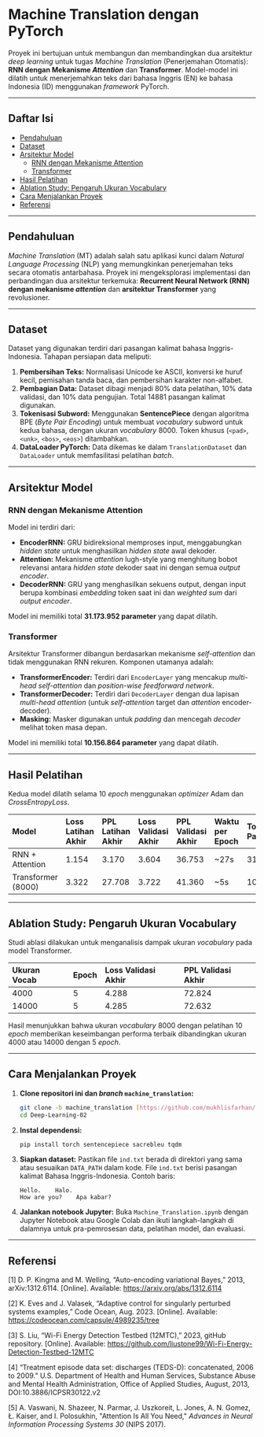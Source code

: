 # Machine Translation dengan PyTorch

Proyek ini bertujuan untuk membangun dan membandingkan dua arsitektur *deep learning* untuk tugas *Machine Translation* (Penerjemahan Otomatis): **RNN dengan Mekanisme *Attention*** dan **Transformer**. Model-model ini dilatih untuk menerjemahkan teks dari bahasa Inggris (EN) ke bahasa Indonesia (ID) menggunakan *framework* PyTorch.

---

## Daftar Isi

* [Pendahuluan](#pendahuluan)
* [Dataset](#dataset)
* [Arsitektur Model](#arsitektur-model)
    * [RNN dengan Mekanisme Attention](#rnn-dengan-mekanisme-attention)
    * [Transformer](#transformer)
* [Hasil Pelatihan](#hasil-pelatihan)
* [Ablation Study: Pengaruh Ukuran Vocabulary](#ablation-study-pengaruh-ukuran-vocabulary)
* [Cara Menjalankan Proyek](#cara-menjalankan-proyek)
* [Referensi](#referensi)

---

## Pendahuluan

*Machine Translation* (MT) adalah salah satu aplikasi kunci dalam *Natural Language Processing* (NLP) yang memungkinkan penerjemahan teks secara otomatis antarbahasa. Proyek ini mengeksplorasi implementasi dan perbandingan dua arsitektur terkemuka: **Recurrent Neural Network (RNN) dengan mekanisme *attention*** dan **arsitektur Transformer** yang revolusioner.

---

## Dataset

Dataset yang digunakan terdiri dari pasangan kalimat bahasa Inggris-Indonesia. Tahapan persiapan data meliputi:

1.  **Pembersihan Teks:** Normalisasi Unicode ke ASCII, konversi ke huruf kecil, pemisahan tanda baca, dan pembersihan karakter non-alfabet.
2.  **Pembagian Data:** Dataset dibagi menjadi 80% data pelatihan, 10% data validasi, dan 10% data pengujian. Total 14881 pasangan kalimat digunakan.
3.  **Tokenisasi Subword:** Menggunakan **SentencePiece** dengan algoritma BPE (*Byte Pair Encoding*) untuk membuat *vocabulary* subword untuk kedua bahasa, dengan ukuran *vocabulary* 8000. Token khusus (`<pad>`, `<unk>`, `<bos>`, `<eos>`) ditambahkan.
4.  **DataLoader PyTorch:** Data dikemas ke dalam `TranslationDataset` dan `DataLoader` untuk memfasilitasi pelatihan *batch*.

---

## Arsitektur Model

### RNN dengan Mekanisme Attention

Model ini terdiri dari:

* **EncoderRNN:** GRU bidireksional memproses input, menggabungkan *hidden state* untuk menghasilkan *hidden state* awal dekoder.
* **Attention:** Mekanisme *attention* lugh-style yang menghitung bobot relevansi antara *hidden state* dekoder saat ini dengan semua *output* *encoder*.
* **DecoderRNN:** GRU yang menghasilkan sekuens output, dengan input berupa kombinasi *embedding* token saat ini dan *weighted sum* dari *output* *encoder*.

Model ini memiliki total **31.173.952 parameter** yang dapat dilatih.

### Transformer

Arsitektur Transformer dibangun berdasarkan mekanisme *self-attention* dan tidak menggunakan RNN rekuren. Komponen utamanya adalah:

* **TransformerEncoder:** Terdiri dari `EncoderLayer` yang mencakup *multi-head self-attention* dan *position-wise feedforward network*.
* **TransformerDecoder:** Terdiri dari `DecoderLayer` dengan dua lapisan *multi-head attention* (untuk *self-attention* target dan *attention* encoder-decoder).
* **Masking:** Masker digunakan untuk *padding* dan mencegah *decoder* melihat token masa depan.

Model ini memiliki total **10.156.864 parameter** yang dapat dilatih.

---

## Hasil Pelatihan

Kedua model dilatih selama 10 *epoch* menggunakan *optimizer* Adam dan *CrossEntropyLoss*.

| Model | Loss Latihan Akhir | PPL Latihan Akhir | Loss Validasi Akhir | PPL Validasi Akhir | Waktu per Epoch | Total Parameter |
| :------------------ | :---------------- | :---------------- | :----------------- | :----------------- | :------------- | :-------------- |
| RNN + Attention     | 1.154             | 3.170             | 3.604              | 36.753             | ~27s           | 31,173,952      |
| Transformer (8000)  | 3.322             | 27.708            | 3.722              | 41.360             | ~5s            | 10,156,864      |

---

## Ablation Study: Pengaruh Ukuran Vocabulary

Studi ablasi dilakukan untuk menganalisis dampak ukuran *vocabulary* pada model Transformer.

| Ukuran Vocab | Epoch | Loss Validasi Akhir | PPL Validasi Akhir |
| :----------- | :---- | :------------------ | :----------------- |
| 4000         | 5     | 4.288               | 72.824             |
| 14000        | 5     | 4.285               | 72.632             |

Hasil menunjukkan bahwa ukuran *vocabulary* 8000 dengan pelatihan 10 *epoch* memberikan keseimbangan performa terbaik dibandingkan ukuran 4000 atau 14000 dengan 5 *epoch*.

---

## Cara Menjalankan Proyek

1.  **Clone repositori ini dan *branch* `machine_translation`:**
    ```bash
    git clone -b machine_translation [https://github.com/mukhlisfarhan/Deep-Learning-02.git](https://github.com/mukhlisfarhan/Deep-Learning-02.git)
    cd Deep-Learning-02
    ```
2.  **Instal dependensi:**
    ```bash
    pip install torch sentencepiece sacrebleu tqdm
    ```
3.  **Siapkan dataset:**
    Pastikan file `ind.txt` berada di direktori yang sama atau sesuaikan `DATA_PATH` dalam kode. File `ind.txt` berisi pasangan kalimat Bahasa Inggris-Indonesia. Contoh baris:
    ```
    Hello.    Halo.
    How are you?    Apa kabar?
    ```
4.  **Jalankan notebook Jupyter:**
    Buka `Machine_Translation.ipynb` dengan Jupyter Notebook atau Google Colab dan ikuti langkah-langkah di dalamnya untuk pra-pemrosesan data, pelatihan model, dan evaluasi.

---

## Referensi

[1] D. P. Kingma and M. Welling, “Auto-encoding variational Bayes,” 2013, arXiv:1312.6114. [Online]. Available: <https://arxiv.org/abs/1312.6114>

[2] K. Eves and J. Valasek, “Adaptive control for singularly perturbed systems examples,” Code Ocean, Aug. 2023. [Online]. Available: <https://codeocean.com/capsule/4989235/tree>

[3] S. Liu, “Wi-Fi Energy Detection Testbed (12MTC),” 2023, gitHub repository. [Online]. Available: <https://github.com/liustone99/Wi-Fi-Energy-Detection-Testbed-12MTC>

[4] “Treatment episode data set: discharges (TEDS-D): concatenated, 2006 to 2009.” U.S. Department of Health and Human Services, Substance Abuse and Mental Health Administration, Office of Applied Studies, August, 2013, DOI:10.3886/ICPSR30122.v2

[5] A. Vaswani, N. Shazeer, N. Parmar, J. Uszkoreit, L. Jones, A. N. Gomez, Ł. Kaiser, and I. Polosukhin, "Attention Is All You Need," *Advances in Neural Information Processing Systems 30* (NIPS 2017).
